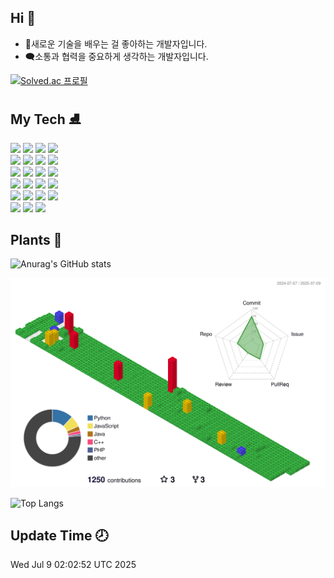 ## Hi 👋

- 📕새로운 기술을 배우는 걸 좋아하는 개발자입니다.
- 🗨️소통과 협력을 중요하게 생각하는 개발자입니다.

[![Solved.ac
프로필](http://mazassumnida.wtf/api/v2/generate_badge?boj=asme12)](https://solved.ac/asme12)

<div>
  <h2>My Tech ⛸</h2>
  <img src="https://img.shields.io/badge/React-61DAFB?style=flat&logo=React&logoColor=white"/>
  <img src="https://img.shields.io/badge/Javascript-F7DF1E?style=flat&logo=Javascript&logoColor=white"/>
  <img src="https://img.shields.io/badge/CSS3-1572B6?style=flat&logo=CSS3&logoColor=white"/>
  <img src="https://img.shields.io/badge/HTML5-E34F26?style=flat&logo=HTML5&logoColor=white"/>
  <br/>
  <img src="https://img.shields.io/badge/C-00599C?style=flat&logo=C&logoColor=white"/>
  <img src="https://img.shields.io/badge/arduino-04979C?style=flat&logo=arduino&logoColor=white"/>
  <img src="https://img.shields.io/badge/atmeaga-04979C?style=flat&logo=atmeaga&logoColor=white"/>
  <img src="https://img.shields.io/badge/Raspberry Pi-BC1142?style=flat&logo=Raspberry Pi&logoColor=white"/>
  <br/>
  <img src="https://img.shields.io/badge/Ubuntu-e95420?style=flat&logo=Ubuntu&logoColor=white"/> 
  <img src="https://img.shields.io/badge/Raspbian-e95420?style=flat&logo=Raspbian&logoColor=white"/>  
  <img src="https://img.shields.io/badge/debian-d70a53?style=flat&logo=debian&logoColor=white"/>   
  <img src="https://img.shields.io/badge/docker-1D63ED?style=flat&logo=docker&logoColor=white"/>  
  <br/>
  <img src="https://img.shields.io/badge/Spring-6DB33F?style=flat&logo=Spring&logoColor=white"/>
  <img src="https://img.shields.io/badge/Java-007396?style=flat&logo=openjdk&logoColor=white"/>
  <img src="https://img.shields.io/badge/Python-3776AB?style=flat&logo=Python&logoColor=white"/>
  <img src="https://img.shields.io/badge/MySQL-4479A1?style=flat&logo=MySQL&logoColor=white"/>
  <br/>
  <img src="https://img.shields.io/badge/Visual Studio Code-007ACC?style=flat&logo=Visual Studio Code&logoColor=white"/>
  <img src="https://img.shields.io/badge/Github-181717?style=flat&logo=Github&logoColor=white"/>
  <img src="https://img.shields.io/badge/Notion-000000?style=flat&logo=Notion&logoColor=white"/>
  <img src="https://img.shields.io/badge/Slack-4A154B?style=flat&logo=Slack&logoColor=white"/>
  <br/>
  <img src="https://img.shields.io/badge/Discord-5865F2?style=flat&logo=Discord&logoColor=white"/>
	<img src="https://img.shields.io/badge/Figma-F24E1E?style=flat&logo=Figma&logoColor=white"/>
  <img src="https://img.shields.io/badge/npm-CB3837?style=flat&logo=npm&logoColor=white"/>
</div>

## Plants 🌱

![Anurag's GitHub stats](https://github-readme-stats.vercel.app/api?username=limdongsun0814&show_icons=true&theme=dracula)

![](./profile-3d-contrib/profile-gitblock.svg)

![Top Langs](https://github-readme-stats.vercel.app/api/top-langs/?username=limdongsun0814&layout=compact&theme=dracula)

## Update Time 🕗

Wed Jul  9 02:02:52 UTC 2025
